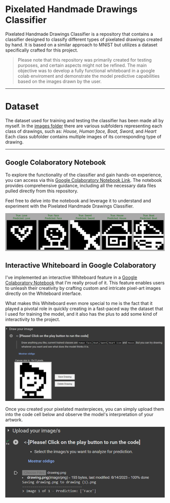 # Pixelated Handmade Drawings Classifier

Pixelated Handmade Drawings Classifier is a repository that contains a classifier designed to classify different types of pixelated drawings created by hand. It is based on a similar approach to MNIST but utilizes a dataset specifically crafted for this project.

> Please note that this repository was primarily created for testing purposes, and certain aspects might not be refined. The main objective was to develop a fully functional whiteboard in a google colab enviroment and demonstrate the model predictive capabilities based on the images drawn by the user.


---


# Dataset

The dataset used for training and testing the classifier has been made all by myself. In the [images folder](https://github.com/JonathanCruze/Drawings_Classificator/tree/main/images) there are various subfolders representing each class of drawings, such as: *House, Human face, Boat, Sword,* and *Heart* Each class subfolder contains multiple images of its corresponding type of drawing.


---


## Google Colaboratory Notebook

To explore the functionality of the classifier and gain hands-on experience, you can access via this [Google Colaboratory Notebook Link](https://colab.research.google.com/drive/1xgEADBafrzOMSwvCQqMF-iS-mI54hWad?usp=sharing). The notebook provides comprehensive guidance, including all the necessary data files pulled directly from this repository.

Feel free to delve into the notebook and leverage it to understand and experiment with the Pixelated Handmade Drawings Classifier.

![Plot with predicted labels for X_test data](Assets/plotted_classifications.png)


## Interactive Whiteboard in Google Colaboratory

I've implemented an interactive Whiteboard feature in a [Google Colaboratory Notebook](https://colab.research.google.com/drive/1xgEADBafrzOMSwvCQqMF-iS-mI54hWad?usp=sharing) that I'm really proud of it. This feature enables users to unleash their creativity by crafting custom and intricate pixel-art images directly on the Whiteboard interface. 

What makes this Whiteboard even more special to me is the fact that it played a pivotal role in quickly creating in a fast-paced way the dataset that I used for training the model, and it also has the plus to add some kind of interactivity to the project.


![Fully-Functional WhiteBoard on Google Colab](Assets/draw_image.png)

Once you created your pixelated masterpieces, you can simply upload them into the code cell below and observe the model's interpretation of your artwork.

![Model prediction on users drawings](Assets/predicted_image.png)
